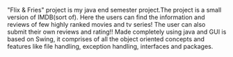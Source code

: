 "Flix & Fries" project is my java end semester project.The project is a small version of IMDB(sort of). Here the users can find the information and reviews of few highly ranked movies and tv series! The user can also submit their own reviews and rating!! Made completely using java and GUI is based on Swing, it comprises of all the object oriented concepts and features like file handling, exception handling, interfaces and packages.
